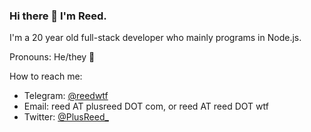 ### Hi there 👋 I'm Reed.

I'm a 20 year old full-stack developer who mainly programs in Node.js.

Pronouns: He/they 🙂

How to reach me:
* Telegram: [@reedwtf](https://t.me/reedwtf)
* Email: reed AT plusreed DOT com, or reed AT reed DOT wtf
* Twitter: [@PlusReed_](https://twitter.com/plusreed_)

<!--
**plusreed/plusreed** is a ✨ _special_ ✨ repository because its `README.md` (this file) appears on your GitHub profile.

Here are some ideas to get you started:

- 🔭 I’m currently working on ...
- 🌱 I’m currently learning ...
- 👯 I’m looking to collaborate on ...
- 🤔 I’m looking for help with ...
- 💬 Ask me about ...
- 📫 How to reach me: ...
- 😄 Pronouns: ...
- ⚡ Fun fact: ...
-->
